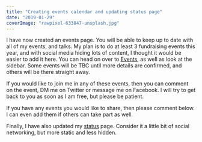 ```yaml
---
title: "Creating events calendar and updating status page"
date: "2019-01-29"
coverImage: "rawpixel-633847-unsplash.jpg"
---
```


I have now created an events page. You will be able to keep up to date with all of my events, and talks. My plan is to do at least 3 fundraising events this year, and with social media hiding lots of content, I thought it would be easier to add it here. You can head on over to [Events](https://michaelbrooks.co.uk/events), as well as look at the sidebar. Some events will be TBC until more details are confirmed, and others will be there straight away.

If you would like to join me in any of these events, then you can comment on the event, DM me on Twitter or message me on Facebook. I will try to get back to you as soon as I am free, but please be patient.

If you have any events you would like to share, then please comment below. I can even add them if others can take part as well.

Finally, I have also updated my [status](https://michaelbrooks.co.uk/status/) page. Consider it a little bit of social networking, but more static and less hidden.
